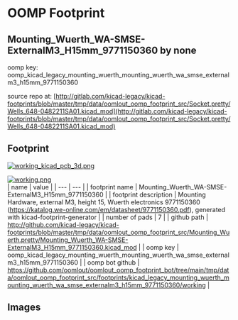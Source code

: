 # OOMP Footprint  
## Mounting_Wuerth_WA-SMSE-ExternalM3_H15mm_9771150360  by none  
  
oomp key: oomp_kicad_legacy_mounting_wuerth_mounting_wuerth_wa_smse_externalm3_h15mm_9771150360  
  
source repo at: [http://gitlab.com/kicad-legacy/kicad-footprints/blob/master/tmp/data/oomlout_oomp_footprint_src/Socket.pretty/Wells_648-0482211SA01.kicad_mod](http://gitlab.com/kicad-legacy/kicad-footprints/blob/master/tmp/data/oomlout_oomp_footprint_src/Socket.pretty/Wells_648-0482211SA01.kicad_mod)  
## Footprint  
  
[![working_kicad_pcb_3d.png](working_kicad_pcb_3d_600.png)](working_kicad_pcb_3d.png)  
  
[![working.png](working_600.png)](working.png)  
| name | value | 
| --- | --- | 
| footprint name | Mounting_Wuerth_WA-SMSE-ExternalM3_H15mm_9771150360 | 
| footprint description | Mounting Hardware, external M3, height 15, Wuerth electronics 9771150360 (https://katalog.we-online.com/em/datasheet/9771150360.pdf), generated with kicad-footprint-generator | 
| number of pads | 7 | 
| github path | http://github.com/kicad-legacy/kicad-footprints/blob/master/tmp/data/oomlout_oomp_footprint_src/Mounting_Wuerth.pretty/Mounting_Wuerth_WA-SMSE-ExternalM3_H15mm_9771150360.kicad_mod | 
| oomp key | oomp_kicad_legacy_mounting_wuerth_mounting_wuerth_wa_smse_externalm3_h15mm_9771150360 | 
| oomp bot github | https://github.com/oomlout/oomlout_oomp_footprint_bot/tree/main/tmp/data/oomlout_oomp_footprint_src/footprints/kicad_legacy_mounting_wuerth_mounting_wuerth_wa_smse_externalm3_h15mm_9771150360/working | 
## Images  
